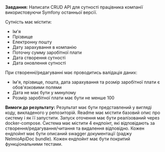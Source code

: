 **Завдання:**
Написати CRUD API для сутності працівника компанії використовуючи Symfony останньої версії.

Cутність має містити:
- Ім'я
- Прізвище
- Електронну пошту
- Дату зарахування в компанію
- Поточну сумму заробітної плати
- Дата створення сутності
- Дата оновлення сутності

При створенні/редагуванні має проводитись валідація даних:
- Ім'я, прізвище, пошта, дата зарахування та розмір заробітної плати є обов'язковими полями
- Дата не має бути у минулому
- Розмір заробітної плати має бути не менше 100

**Вимоги до результату:**
Результат має бути представлений у вигляді коду, викладеного у репозиторій.
Readme має містити базовий опис про систему і як її запустити.
Запуск оточення має бути реалізований через docker-compose.
Система має містити 4 ендпоінт, які відповідають за створення/редагування/читання та видалення відповідно.
Кожен ендпойнт має бути описаний swagger документації (раджу NelmioApiDoc bundle).
Кожен ендпойнт має бути покритий функціональними тестами.